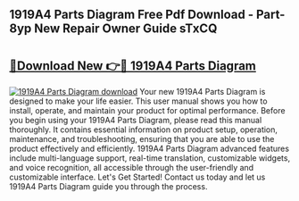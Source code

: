 ## 1919A4 Parts Diagram Free Pdf Download - Part-8yp New Repair Owner Guide sTxCQ

# <h2><a href="http://dfua348.blite.top/?on=1919A4+Parts+Diagram">🔗Download New 👉🔴 1919A4 Parts Diagram</a></h2>

[![1919A4 Parts Diagram download](https://i.imgur.com/lujVjoI.png)](http://dfua348.blite.top/?on=1919A4+Parts+Diagram)
Your new 1919A4 Parts Diagram is designed to make your life easier. This user manual shows you how to install, operate, and maintain your product for optimal performance. Before you begin using your 1919A4 Parts Diagram, please read this manual thoroughly. It contains essential information on product setup, operation, maintenance, and troubleshooting, ensuring that you are able to use the product effectively and efficiently. 1919A4 Parts Diagram advanced features include multi-language support, real-time translation, customizable widgets, and voice recognition, all accessible through the user-friendly and customizable interface. Let's Get Started! Contact us today and let us 1919A4 Parts Diagram guide you through the process.

